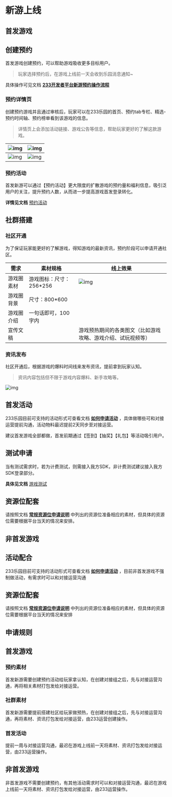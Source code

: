 
# 新游上线

## 首发游戏

## 创建预约

首发游戏创建预约，可以帮助游戏吸收更多目标用户。

> 玩家选择预约后，在游戏上线前一天会收到乐园消息通知~

具体操作可见文档 **[233开发者平台新游预约操作流程](../操作指引/新游预约.md)**

### 预约详情页

创建预约游戏并且通过审核后，玩家可以在233乐园的首页、预约tab专栏、精选-预约时间轴、预约榜单看到该游戏的信息。

> 详情页上会添加活动链接、游戏公告等信息，帮助玩家更好的了解这款游戏。

| ![img](https://arkimg.ark.online/(null)-20240520172510296.png) | ![img](https://arkimg.ark.online/(null)-20240520172510252.png) |
| ------------------------------------------------------------ | ------------------------------------------------------------ |
| ![img](https://arkimg.ark.online/(null)-20240520172512523.png) | ![img](https://arkimg.ark.online/(null)-20240520172512811.png) |

### 预约活动

首发新游可以通过【预约活动】更大限度的扩散游戏的预约量和福利信息，吸引泛用户的关注，提升预约人数，从而进一步提高游戏首发登录转化。

**详情见文档** [预约活动](../内购游戏流程/预约活动.md)

## 社群搭建

### 社区开通

为了保证玩家能更好的了解游戏，得知游戏的最新资讯，预约阶段可以申请开通社区。

| 需求                                                         | 素材规格                | 线上效果                                                     |
| ------------------------------------------------------------ | ----------------------- | ------------------------------------------------------------ |
| 游戏圈素材                                                   | 游戏图标：尺寸：256*256 | ![img](https://arkimg.ark.online/(null)-20240520172511334.png) |
| 游戏圈背景 |  尺寸：800*600                                                          |                                                              |
| 游戏圈介绍 |  一句话即可，100字内                                                  |                                                              |
| 宣传文稿 |           |                游戏预热期间的各类图文（比如游戏攻略、游戏介绍、试玩视频等）                               |

### 资讯发布

社区开通后，根据游戏的爆料时间线来发布资讯，提前拿到玩家认知。

> 资讯内容包括但不限于游戏内容爆料、新手攻略等。

![img](https://arkimg.ark.online/(null)-20240520172510391.png)

## 首发活动

233乐园目前可支持的活动形式可查看文档 **[如何申请活动](../内购游戏流程/申请活动.md)** ，具体做哪些可和对接运营提前沟通，活动物料最迟提前2天同步至对接运营。

建议首发游戏全部都做，首发前期通过【签到】【抽奖】【礼包】等活动吸引用户。

## 测试申请

当有测试需求时，若为计费测试，则需接入我方SDK，非计费测试建议接入我方SDK登录部分。

**具体见文档** [游戏测试](../内购游戏流程/游戏测试申请.md)

## 资源位配套

请按照文档 **[常规资源位申请说明](../内购游戏流程/常规资源申请说明.md)** 中列出的资源位准备相应的素材，但具体的资源位需要根据平台当天的情况来安排。

## 非首发游戏

## 活动配合

233乐园目前可支持的活动形式可查看文档 **[如何申请活动](../内购游戏流程/申请活动.md)** ，目前非首发游戏不强制做活动，有需求时可以和对接运营沟通

## 资源位配套

请按照文档 **[常规资源位申请说明](../内购游戏流程/常规资源申请说明.md)** 中列出的资源位准备相应的素材，但具体的资源位需要根据平台当天的情况来安排

## 申请规则

## 首发游戏

### 预约素材

首发新游需要创建预约活动给玩家拿认知，在创建对接组之后，先与对接运营沟通，再将相关素材打包发给对接运营。

### 社群素材

首发新游需要提前搭建社区给玩家做预热，在创建对接组之后，先与对接运营沟通，再将素材、资讯打包发给对接运营，由233运营创建操作。

### 首发活动

提前一周与对接运营沟通，最迟在游戏上线前一天将素材、资讯打包发给对接运营，由233运营操作。

## 非首发游戏

非首发游戏不需要创建预约，有其他活动需求时可以和对接运营沟通，最迟在游戏上线前一天将素材、资讯打包发给对接运营，由233运营操作。
